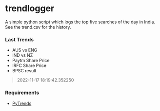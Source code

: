 # trendlogger
A simple python script which logs the top five searches of the day in India.<br>See the trend.csv for the history.<br>

<!-- Last Trends -->
### Last Trends
* AUS vs ENG
* IND vs NZ
* Paytm Share Price
* IRFC Share Price
* BPSC result
> 2022-11-17 18:19:42.352250

<!-- Requirements -->
### Requirements
* [PyTrends](https://github.com/dreyco676/pytrends)
